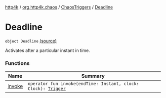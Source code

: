 [http4k](../../../index.md) / [org.http4k.chaos](../../index.md) / [ChaosTriggers](../index.md) / [Deadline](./index.md)

# Deadline

`object Deadline` [(source)](https://github.com/http4k/http4k/blob/master/http4k-testing-chaos/src/main/kotlin/org/http4k/chaos/ChaosTriggers.kt#L45)

Activates after a particular instant in time.

### Functions

| Name | Summary |
|---|---|
| [invoke](invoke.md) | `operator fun invoke(endTime: Instant, clock: Clock): `[`Trigger`](../../-trigger.md) |
